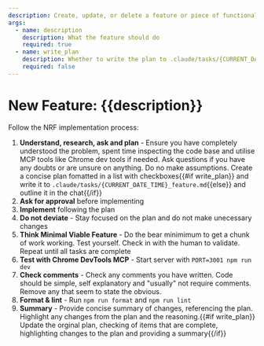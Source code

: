 ```yaml
---
description: Create, update, or delete a feature or piece of functionality
args:
  - name: description
    description: What the feature should do
    required: true
  - name: write_plan
    description: Whether to write the plan to .claude/tasks/{CURRENT_DATE_TIME}_feature.md (true) or just outline in chat (false)
    required: false
---
```


# New Feature: {{description}}

Follow the NRF implementation process:

1. **Understand, research, ask and plan** - Ensure you have completely understood the problem, spent time inspecting the code base and utilise MCP tools like Chrome dev tools if needed. Ask questions if you have any doubts or are unsure on anything. Do no make assumptions. Create a concise plan fomatted in a list with checkboxes{{#if write_plan}} and write it to `.claude/tasks/{CURRENT_DATE_TIME}_feature.md`{{else}} and outline it in the chat{{/if}}
2. **Ask for approval** before implementing
3. **Implement** following the plan
4. **Do not deviate** - Stay focused on the plan and do not make unecessary changes
5. **Think Minimal Viable Feature** - Do the bear minimimum to get a chunk of work working. Test yourself. Check in with the human to validate. Repeat until all tasks are complete
6. **Test with Chrome DevTools MCP** - Start server with `PORT=3001 npm run dev`
7. **Check comments** - Check any comments you have written. Code should be simple, self explanatory and "usually" not require comments. Remove any that seem to state the obvious.
8. **Format & lint** - Run `npm run format` and `npm run lint`
9. **Summary** - Provide concise summary of changes, referencing the plan. Highlight any changes from the plan and the reasoning.{{#if write_plan}} Update the orginal plan, checking of items that are complete, highlighting changes to the plan and providing a summary{{/if}}
